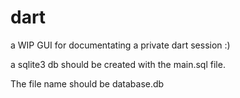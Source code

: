 # dart
a WIP GUI for documentating a private dart session :) 

a sqlite3 db should be created with the main.sql file. 

The file name should be database.db
